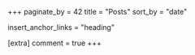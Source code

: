+++
paginate_by = 42
title = "Posts"
sort_by = "date"

insert_anchor_links = "heading"

[extra]
comment = true
+++
